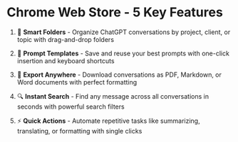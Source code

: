 # Chrome Web Store - 5 Key Features

1. 📁 **Smart Folders** - Organize ChatGPT conversations by project, client, or topic with drag-and-drop folders

2. 📝 **Prompt Templates** - Save and reuse your best prompts with one-click insertion and keyboard shortcuts

3. 💾 **Export Anywhere** - Download conversations as PDF, Markdown, or Word documents with perfect formatting

4. 🔍 **Instant Search** - Find any message across all conversations in seconds with powerful search filters

5. ⚡ **Quick Actions** - Automate repetitive tasks like summarizing, translating, or formatting with single clicks